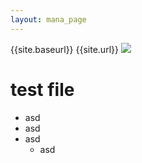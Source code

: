 ```yaml
---
layout: mana_page
---
```


{{site.baseurl}}
{{site.url}}
<img src="{{ site.url }}/images/cp_banner_1.png" style="max-width:100%;height: auto;" />
# test file
- asd
- asd
- asd
  - asd



